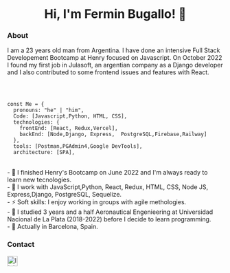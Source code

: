 <h1 align="center">Hi, I'm Fermin Bugallo! 👋
</h1>
<h3>
About
</h3>
<p>I am a 23 years old man from Argentina.   I have done an intensive Full Stack Developement Bootcamp at Henry focused on Javascript. On October 2022 I found my first job in Julasoft, an argentian company as a Django developer and I also contributed to some frontend issues and features with React.  </p>
<br/>


````

const Me = {
  pronouns: "he" | "him",
  Code: [Javascript,Python, HTML, CSS],
  technologies: {
    frontEnd: [React, Redux,Vercel],
    backEnd: [Node,Django, Express,  PostgreSQL,Firebase,Railway]
  },
  tools: [Postman,PGAdmin4,Google DevTools],
  architecture: [SPA],
````
<br/>
- 🌱 I finished Henry's Bootcamp on June 2022 and I'm always ready to learn new tecnologies.<br/>
- 💬 I work with JavaScript,Python, React, Redux, HTML, CSS, Node JS, Express,Django, PostgreSQL, Sequelize.<br/>
- ⚡ Soft skills: I enjoy working in groups with agile methologies.<br/>
- 📖 I studied 3 years and a half Aeronautical Engenieering at Universidad Nacional de La Plata (2018-2022) before I decide to learn programming.<br/>
- 📍 Actually in Barcelona, Spain.<br/>
<h3>

 <h3>
  Contact
  </h3>
  <p>

 <a href="https://www.linkedin.com/in/fermin-bugallo-7aa0021b5/" target="blank">

  <img src="https://cdn-icons-png.flaticon.com/512/174/174857.png" alt="linkedIn" height="24px" width="24px" />

 </a>

</p>
